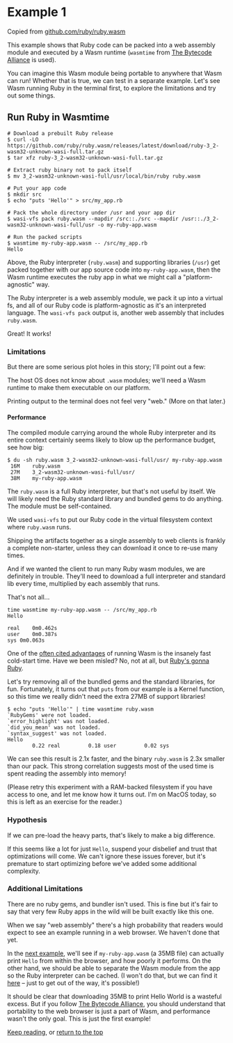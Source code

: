 # Example 1

Copied from [github.com/ruby/ruby.wasm][]

This example shows that Ruby code can be packed into a web assembly module and
executed by a Wasm runtime (`wasmtime` from [The Bytecode Alliance][] is used).

You can imagine this Wasm module being portable to anywhere that Wasm can run!
Whether that is true, we can test in a separate example. Let's see Wasm running
Ruby in the terminal first, to explore the limitations and try out some things.

## Run Ruby in Wasmtime

```
# Download a prebuilt Ruby release
$ curl -LO https://github.com/ruby/ruby.wasm/releases/latest/download/ruby-3_2-wasm32-unknown-wasi-full.tar.gz
$ tar xfz ruby-3_2-wasm32-unknown-wasi-full.tar.gz

# Extract ruby binary not to pack itself
$ mv 3_2-wasm32-unknown-wasi-full/usr/local/bin/ruby ruby.wasm

# Put your app code
$ mkdir src
$ echo "puts 'Hello'" > src/my_app.rb

# Pack the whole directory under /usr and your app dir
$ wasi-vfs pack ruby.wasm --mapdir /src::./src --mapdir /usr::./3_2-wasm32-unknown-wasi-full/usr -o my-ruby-app.wasm

# Run the packed scripts
$ wasmtime my-ruby-app.wasm -- /src/my_app.rb
Hello
```

Above, the Ruby interpreter (`ruby.wasm`) and supporting libraries (`/usr`) get
packed together with our app source code into `my-ruby-app.wasm`, then the Wasm
runtime executes the ruby app in what we might call a "platform-agnostic" way.

The Ruby interpreter is a web assembly module, we pack it up into a virtual fs,
and all of our Ruby code is platform-agnostic as it's an interpreted language.
The `wasi-vfs pack` output is, another web assembly that includes `ruby.wasm`.

Great! It works!

### Limitations

But there are some serious plot holes in this story; I'll point out a few:

The host OS does not know about `.wasm` modules; we'll need a Wasm runtime to
make them executable on our platform.

Printing output to the terminal does not feel very "web." (More on that later.)

#### Performance

The compiled module carrying around the whole Ruby interpreter and its entire
context certainly seems likely to blow up the performance budget, see how big:

```
$ du -sh ruby.wasm 3_2-wasm32-unknown-wasi-full/usr/ my-ruby-app.wasm
 16M	ruby.wasm
 27M	3_2-wasm32-unknown-wasi-full/usr/
 38M	my-ruby-app.wasm
```

The `ruby.wasm` is a full Ruby interpreter, but that's not useful by itself.
We will likely need the Ruby standard library and bundled gems to do anything.
The module must be self-contained.

We used `wasi-vfs` to put our Ruby code in the virtual filesystem context where
`ruby.wasm` runs.

Shipping the artifacts together as a single assembly to web clients is frankly
a complete non-starter, unless they can download it once to re-use many times.

And if we wanted the client to run many Ruby wasm modules, we are definitely in
trouble. They'll need to download a full interpreter and standard lib every
time, multiplied by each assembly that runs.

That's not all...

```
time wasmtime my-ruby-app.wasm -- /src/my_app.rb
Hello

real	0m0.462s
user	0m0.387s
sys	0m0.063s
```

One of the [often cited advantages][] of running Wasm is the insanely fast
cold-start time. Have we been misled? No, not at all, but [Ruby's gonna Ruby][].

Let's try removing all of the bundled gems and the standard libraries, for fun.
Fortunately, it turns out that `puts` from our example is a Kernel function, so
this time we really didn't need the extra 27MB of support libraries!

```
$ echo "puts 'Hello'" | time wasmtime ruby.wasm
`RubyGems' were not loaded.
`error_highlight' was not loaded.
`did_you_mean' was not loaded.
`syntax_suggest' was not loaded.
Hello
        0.22 real         0.18 user         0.02 sys
```

We can see this result is 2.1x faster, and the binary `ruby.wasm` is 2.3x
smaller than our pack. This strong correlation suggests most of the used time
is spent reading the assembly into memory!

(Please retry this experiment with a RAM-backed filesystem if you have access
to one, and let me know how it turns out. I'm on MacOS today, so this is left
as an exercise for the reader.)

### Hypothesis

If we can pre-load the heavy parts, that's likely to make a big difference.

If this seems like a lot for just `Hello`, suspend your disbelief and trust
that optimizations will come. We can't ignore these issues forever, but it's
premature to start optimizing before we've added some additional complexity.

### Additional Limitations

There are no ruby gems, and bundler isn't used. This is fine but it's fair to
say that very few Ruby apps in the wild will be built exactly like this one.

When we say "web assembly" there's a high probability that readers would expect
to see an example running in a web browser. We haven't done that yet.

In the [next example][], we'll see if `my-ruby-app.wasm` (a 35MB file) can
actually print `Hello` from within the browser, and how poorly it performs.
On the other hand, we should be able to separate the Wasm module from the app
so the Ruby interpreter can be cached. (I won't do that, but we can find it
[here][in case you have doubts] – just to get out of the way, it's possible!)

It should be clear that downloading 35MB to print Hello World is a wasteful
excess. But if you follow [The Bytecode Alliance][], you should understand
that portability to the web browser is just a part of Wasm, and performance
wasn't the only goal. This is just the first example!

[Keep reading][next example], or [return to the top](https://github.com/kingdonb/stats-tracker-ghcr/)

[github.com/ruby/ruby.wasm]: https://github.com/ruby/ruby.wasm#quick-example-how-to-package-your-ruby-application-as-a-wasi-application
[The Bytecode Alliance]: https://bytecodealliance.org/#faq
[often cited advantages]: https://www.google.com/search?q=wasm+fast+cold+start
[Ruby's gonna ruby]: https://www.fermyon.com/wasm-languages/ruby#:~:text=below%20illustrates%20usage.-,Pros%20and%20Cons,-Things%20we%20like
[next example]: ../wasm-ex2
[in case you have doubts]: https://semaphoreci.com/blog/ruby-webassembly
